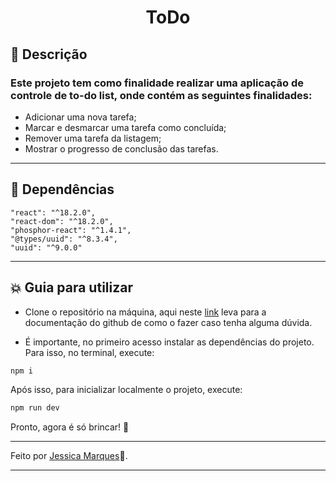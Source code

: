 <h1 align="center">ToDo</h1>

## 📖 Descrição
### Este projeto tem como finalidade realizar uma aplicação de controle de to-do list, onde contém as seguintes finalidades: 
 - Adicionar uma nova tarefa;
 - Marcar e desmarcar uma tarefa como concluída;
 - Remover uma tarefa da listagem;
 - Mostrar o progresso de conclusão das tarefas.
 
---

## 📍 Dependências

```
"react": "^18.2.0",
"react-dom": "^18.2.0",
"phosphor-react": "^1.4.1",
"@types/uuid": "^8.3.4",
"uuid": "^9.0.0"
```
---

## 💥 Guia para utilizar

- Clone o repositório na máquina, aqui neste [link](https://docs.github.com/en/repositories/creating-and-managing-repositories/cloning-a-repository) leva para a documentação do github de como o fazer caso tenha alguma dúvida.

- É importante, no primeiro acesso instalar as dependências do projeto. Para isso, no terminal, execute:

```bash
npm i
```

Após isso, para inicializar localmente o projeto, execute:
```bash
npm run dev
```
Pronto, agora é só brincar! 🚀

---
Feito por [Jessica Marques](https://github.com/jessicaMarquess)🖤.

---